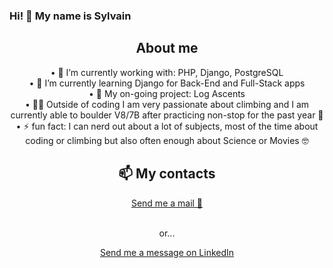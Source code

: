 ### Hi! 👋 My name is Sylvain 

<div align="center" style="display: inline_block">
  <h2>About me</h2>
  • 🔭 I’m currently working with: PHP, Django, PostgreSQL
  <br>
  • 🌱 I’m currently learning Django for Back-End and Full-Stack apps
  <br>
  • 🚀 My on-going project: <a href:"https://github.com/0xZach/LogAscents">Log Ascents</a>
  <br>
  • 🧗‍♂️ Outside of coding I am very passionate about climbing and I am currently able to boulder V8/7B after practicing non-stop for the past year 💪
  <br>
  • ⚡ fun fact: I can nerd out about a lot of subjects, most of the time about coding or climbing but also often enough about Science or Movies 🤓
  <br>
</div>

<div align="center">
  <h2>📫 My contacts</h2>
  <a href="mailto:sylvainmasclet24@gmail.com">Send me a mail 📧</a>
  <br><br>
  <p>or...</p>
  <a href="https://www.linkedin.com/in/sylvain-masclet-1b1729228/">Send me a message on LinkedIn </a>
</div>
